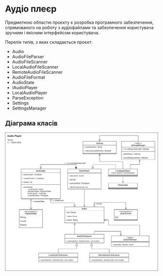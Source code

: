 # Аудіо плеєр

Предметною областю проєкту є розробка програмного забезпечення, спрямованого на роботу з аудіофайлами та забезпечення користувача зручним і якісним інтерфейсом користувача.

Перелік типів, з яких складається проєкт:

 - Audio
 - AudioFileParser
 - AudioFileScanner
 - LocalAudioFileScanner
 - RemoteAudioFileScanner
 - AudioFileFormat
 - AudioState
 - IAudioPlayer
 - LocalAudioPlayer
 - ParseException
 - Settings
 - SettingsManager

## Діаграма класів
![alt text](class-diagram.png)
